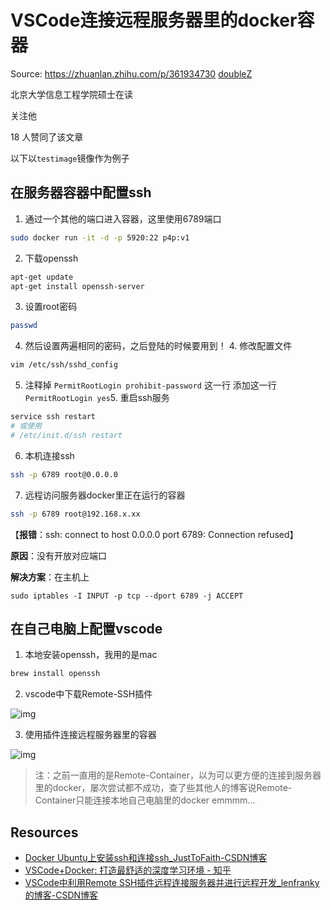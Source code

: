 # VSCode连接远程服务器里的docker容器
Source: https://zhuanlan.zhihu.com/p/361934730
[doubleZ](https://www.zhihu.com/people/doubleZ0108)

北京大学信息工程学院硕士在读

关注他

18 人赞同了该文章

以下以`testimage`镜像作为例子

## 在服务器容器中配置ssh

1. 通过一个其他的端口进入容器，这里使用6789端口

```bash
sudo docker run -it -d -p 5920:22 p4p:v1
```

2. 下载openssh

```bash
apt-get update
apt-get install openssh-server
```

3. 设置root密码

```bash
passwd
```

4. 然后设置两遍相同的密码，之后登陆的时候要用到！ 4. 修改配置文件

```bash
vim /etc/ssh/sshd_config
```

5. 注释掉 `PermitRootLogin prohibit-password` 这一行 添加这一行 `PermitRootLogin yes`5. 重启ssh服务

```bash
service ssh restart
# 或使用
# /etc/init.d/ssh restart
```

6. 本机连接ssh

```bash
ssh -p 6789 root@0.0.0.0
```

7. 远程访问服务器docker里正在运行的容器

```bash
ssh -p 6789 root@192.168.x.xx
```

【**报错**：ssh: connect to host 0.0.0.0 port 6789: Connection refused】

**原因**：没有开放对应端口

**解决方案**：在主机上

```text
sudo iptables -I INPUT -p tcp --dport 6789 -j ACCEPT
```

## 在自己电脑上配置vscode

1. 本地安装openssh，我用的是mac

```bash
brew install openssh
```

2. vscode中下载Remote-SSH插件

![img](https://pic4.zhimg.com/80/v2-fdfe4989f3f90199089f9b5b9967e40f_720w.jpg)

3. 使用插件连接远程服务器里的容器

![img](https://pic3.zhimg.com/80/v2-8c24b535b938337c7ad6e1744cbe92d2_720w.jpg)



> 注：之前一直用的是Remote-Container，以为可以更方便的连接到服务器里的docker，屡次尝试都不成功，查了些其他人的博客说Remote-Container只能连接本地自己电脑里的docker emmmm…

## Resources

- [Docker Ubuntu上安装ssh和连接ssh_JustToFaith-CSDN博客](https://link.zhihu.com/?target=https%3A//blog.csdn.net/qq_43914736/article/details/90608587)
- [VSCode+Docker: 打造最舒适的深度学习环境 - 知乎](https://zhuanlan.zhihu.com/p/80099904)
- [VSCode中利用Remote SSH插件远程连接服务器并进行远程开发_lenfranky的博客-CSDN博客](https://link.zhihu.com/?target=https%3A//blog.csdn.net/lenfranky/article/details/89972889)